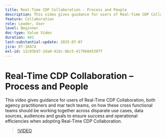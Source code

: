 ```yaml
---
title: Real-Time CDP Collaboration - Process and People
description: This video gives guidance for users of Real-Time CDP Collaboration, both agency practitioners and mar tech teams, on how these cross functional teams should be working together across disparate use cases, data sources, audiences and goals to ensure success and operational efficiencies when adopting Real-Time CDP Collaboration
feature: Collaboration
role: Leader, User
level: Beginner
doc-type: Value Video
duration: 441
last-substantial-update: 2025-07-07
jira: KT-18474
exl-id: 12c93b97-2da0-41dc-8bc5-4179684530ff
---
```

# Real-Time CDP Collaboration – Process and People

This video gives guidance for users of Real-Time CDP Collaboration, both agency practitioners and mar tech teams, on how these cross functional teams should be working together across disparate use cases, data sources, audiences and goals to ensure success and operational efficiencies when adopting Real-Time CDP Collaboration.

>[!VIDEO](https://video.tv.adobe.com/v/3464658/?learn=on&enablevpops)
